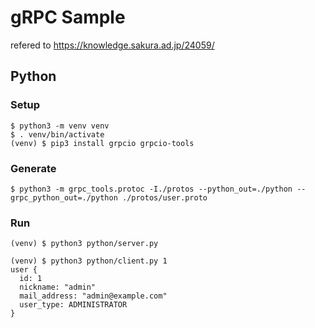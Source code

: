 # gRPC Sample

refered to https://knowledge.sakura.ad.jp/24059/


## Python

### Setup
```
$ python3 -m venv venv
$ . venv/bin/activate
(venv) $ pip3 install grpcio grpcio-tools
```

### Generate
```
$ python3 -m grpc_tools.protoc -I./protos --python_out=./python --grpc_python_out=./python ./protos/user.proto
```

### Run
```
(venv) $ python3 python/server.py
```

```
(venv) $ python3 python/client.py 1
user {
  id: 1
  nickname: "admin"
  mail_address: "admin@example.com"
  user_type: ADMINISTRATOR
}
```

